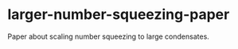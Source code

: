 larger-number-squeezing-paper
=============================

Paper about scaling number squeezing to large condensates.